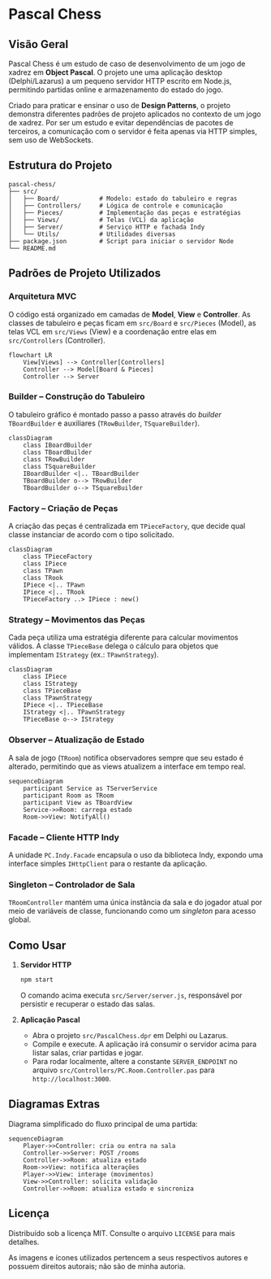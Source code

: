 # Pascal Chess

## Visão Geral

Pascal Chess é um estudo de caso de desenvolvimento de um jogo de xadrez em **Object Pascal**. O projeto une uma aplicação desktop (Delphi/Lazarus) a um pequeno servidor HTTP escrito em Node.js, permitindo partidas online e armazenamento do estado do jogo.

Criado para praticar e ensinar o uso de **Design Patterns**, o projeto demonstra diferentes padrões de projeto aplicados no contexto de um jogo de xadrez.
Por ser um estudo e evitar dependências de pacotes de terceiros, a comunicação com o servidor é feita apenas via HTTP simples, sem uso de WebSockets.

## Estrutura do Projeto

```text
pascal-chess/
├── src/
│   ├── Board/           # Modelo: estado do tabuleiro e regras
│   ├── Controllers/     # Lógica de controle e comunicação
│   ├── Pieces/          # Implementação das peças e estratégias
│   ├── Views/           # Telas (VCL) da aplicação
│   ├── Server/          # Serviço HTTP e fachada Indy
│   └── Utils/           # Utilidades diversas
├── package.json         # Script para iniciar o servidor Node
└── README.md
```

## Padrões de Projeto Utilizados

### Arquitetura MVC
O código está organizado em camadas de **Model**, **View** e **Controller**. As classes de tabuleiro e peças ficam em `src/Board` e `src/Pieces` (Model), as telas VCL em `src/Views` (View) e a coordenação entre elas em `src/Controllers` (Controller).

```mermaid
flowchart LR
    View[Views] --> Controller[Controllers]
    Controller --> Model[Board & Pieces]
    Controller --> Server
```

### Builder – Construção do Tabuleiro
O tabuleiro gráfico é montado passo a passo através do *builder* `TBoardBuilder` e auxiliares (`TRowBuilder`, `TSquareBuilder`).

```mermaid
classDiagram
    class IBoardBuilder
    class TBoardBuilder
    class TRowBuilder
    class TSquareBuilder
    IBoardBuilder <|.. TBoardBuilder
    TBoardBuilder o--> TRowBuilder
    TBoardBuilder o--> TSquareBuilder
```

### Factory – Criação de Peças
A criação das peças é centralizada em `TPieceFactory`, que decide qual classe instanciar de acordo com o tipo solicitado.

```mermaid
classDiagram
    class TPieceFactory
    class IPiece
    class TPawn
    class TRook
    IPiece <|.. TPawn
    IPiece <|.. TRook
    TPieceFactory ..> IPiece : new()
```

### Strategy – Movimentos das Peças
Cada peça utiliza uma estratégia diferente para calcular movimentos válidos. A classe `TPieceBase` delega o cálculo para objetos que implementam `IStrategy` (ex.: `TPawnStrategy`).

```mermaid
classDiagram
    class IPiece
    class IStrategy
    class TPieceBase
    class TPawnStrategy
    IPiece <|.. TPieceBase
    IStrategy <|.. TPawnStrategy
    TPieceBase o--> IStrategy
```

### Observer – Atualização de Estado
A sala de jogo (`TRoom`) notifica observadores sempre que seu estado é alterado, permitindo que as views atualizem a interface em tempo real.

```mermaid
sequenceDiagram
    participant Service as TServerService
    participant Room as TRoom
    participant View as TBoardView
    Service->>Room: carrega estado
    Room->>View: NotifyAll()
```

### Facade – Cliente HTTP Indy
A unidade `PC.Indy.Facade` encapsula o uso da biblioteca Indy, expondo uma interface simples `IHttpClient` para o restante da aplicação.

### Singleton – Controlador de Sala
`TRoomController` mantém uma única instância da sala e do jogador atual por meio de variáveis de classe, funcionando como um *singleton* para acesso global.

## Como Usar

1. **Servidor HTTP**
   ```bash
   npm start
   ```
   O comando acima executa `src/Server/server.js`, responsável por persistir e recuperar o estado das salas.

2. **Aplicação Pascal**
   - Abra o projeto `src/PascalChess.dpr` em Delphi ou Lazarus.
   - Compile e execute. A aplicação irá consumir o servidor acima para listar salas, criar partidas e jogar.
   - Para rodar localmente, altere a constante `SERVER_ENDPOINT` no arquivo `src/Controllers/PC.Room.Controller.pas` para `http://localhost:3000`.

## Diagramas Extras

Diagrama simplificado do fluxo principal de uma partida:

```mermaid
sequenceDiagram
    Player->>Controller: cria ou entra na sala
    Controller->>Server: POST /rooms
    Controller->>Room: atualiza estado
    Room->>View: notifica alterações
    Player->>View: interage (movimentos)
    View->>Controller: solicita validação
    Controller->>Room: atualiza estado e sincroniza
```

## Licença
Distribuído sob a licença MIT. Consulte o arquivo `LICENSE` para mais detalhes.

As imagens e ícones utilizados pertencem a seus respectivos autores e possuem direitos autorais; não são de minha autoria.
